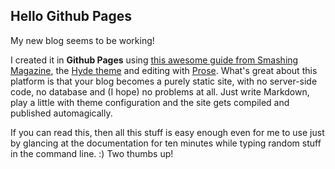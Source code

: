 ## Hello Github Pages

My new blog seems to be working!

I created it in **Github Pages** using [this awesome guide from Smashing Magazine](http://www.smashingmagazine.com/2014/08/01/build-blog-jekyll-github-pages/), the [Hyde theme](https://github.com/poole/hyde) and editing with [Prose](http://prose.io). What's great about this platform is that your blog becomes a purely static site, with no server-side code, no database and (I hope) no problems at all. Just write Markdown, play a little with theme configuration and the site gets compiled and published automagically.

If you can read this, then all this stuff is easy enough even for me to use just by glancing at the documentation for ten minutes while typing random stuff in the command line. :) Two thumbs up!

